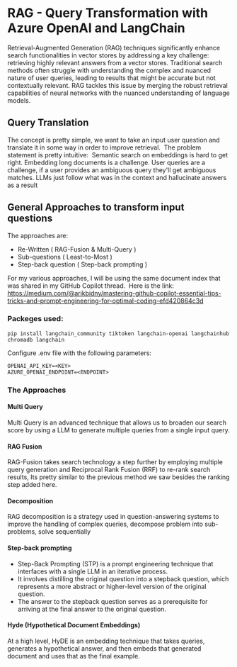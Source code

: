 # RAG - Query Transformation with Azure OpenAI and LangChain

Retrieval-Augmented Generation (RAG) techniques significantly enhance search functionalities in vector stores by addressing a key challenge: retrieving highly relevant answers from a vector stores. Traditional search methods often struggle with understanding the complex and nuanced nature of user queries, leading to results that might be accurate but not contextually relevant. RAG tackles this issue by merging the robust retrieval capabilities of neural networks with the nuanced understanding of language models.

## Query Translation

The concept is pretty simple, we want to take an input user question and translate it in some way in order to improve retrieval. 
The problem statement is pretty intuitive: 
Semantic search on embeddings is hard to get right. Embedding long documents is a challenge. User queries are a challenge, if a user provides an ambiguous query they'll get ambiguous matches.
LLMs just follow what was in the context and hallucinate answers as a result

## General Approaches to transform input questions

The approaches are:

- Re-Written ( RAG-Fusion & Multi-Query )
- Sub-questions ( Least-to-Most )
- Step-back question ( Step-back prompting )

For my various approaches, I will be using the same document index that was shared in my GitHub Copilot thread. 
Here is the link: https://medium.com/@arikbidny/mastering-github-copilot-essential-tips-tricks-and-prompt-engineering-for-optimal-coding-efd420864c3d

### Packeges used:

```
pip install langchain_community tiktoken langchain-openai langchainhub chromadb langchain
```

Configure .env file with the following parameters:

```
OPENAI_API_KEY=<KEY>
AZURE_OPENAI_ENDPOINT=<ENDPOINT>
```

### The Approaches

#### Multi Query

Multi Query is an advanced technique that allows us to broaden our search score by using a LLM to generate multiple queries from a single input query.

#### RAG Fusion

RAG-Fusion takes search technology a step further by employing multiple query generation and Reciprocal Rank Fusion (RRF) to re-rank search results, Its pretty similar to the previous method we saw besides the ranking step added here.

#### Decomposition

RAG decomposition is a strategy used in question-answering systems to improve the handling of complex queries, decompose problem into sub-problems, solve sequentially

#### Step-back prompting

- Step-Back Prompting (STP) is a prompt engineering technique that interfaces with a single LLM in an iterative process.
- It involves distilling the original question into a stepback question, which represents a more abstract or higher-level version of the original question.
- The answer to the stepback question serves as a prerequisite for arriving at the final answer to the original question.

#### Hyde (Hypothetical Document Embeddings)

At a high level, HyDE is an embedding technique that takes queries, generates a hypothetical answer, and then embeds that generated document and uses that as the final example.

